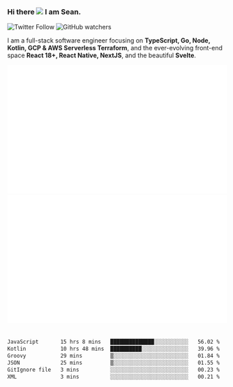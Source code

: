 ### Hi there <img src="https://raw.githubusercontent.com/MartinHeinz/MartinHeinz/master/wave.gif" width="30" /> I am Sean.

![Twitter Follow](https://img.shields.io/twitter/follow/JuniorDEVed?style=social)  ![GitHub watchers](https://img.shields.io/github/watchers/JuniorDEVed/JuniorDEVed?style=social)

 I am a full-stack software engineer focusing on **TypeScript, Go, Node, Kotlin, GCP & AWS Serverless Terraform**, and the ever-evolving front-end space **React 18+, React Native, NextJS**, and the beautiful **Svelte**.
 <!--
https://github.community/t/support-theme-context-for-images-in-light-vs-dark-mode/147981/84
-->
<a href="https://github.com/jstrieb/github-stats">
<img src="https://github.com/algoflows/github-stats/blob/master/generated/overview.svg#gh-dark-mode-only" />
<img src="https://github.com/algoflows/github-stats/blob/master/generated/languages.svg#gh-dark-mode-only" />
<!--
<img src="https://github.com/algoflows/github-stats/blob/master/generated/overview.svg#gh-light-mode-only" />
<img src="https://github.com/algoflows/github-stats/blob/master/generated/languages.svg#gh-light-mode-only" />
-->
</a>

<br>
<br>
 
 <!--START_SECTION:waka-->

```text
JavaScript       15 hrs 8 mins   ██████████████░░░░░░░░░░░   56.02 %
Kotlin           10 hrs 48 mins  ██████████░░░░░░░░░░░░░░░   39.96 %
Groovy           29 mins         ▒░░░░░░░░░░░░░░░░░░░░░░░░   01.84 %
JSON             25 mins         ▒░░░░░░░░░░░░░░░░░░░░░░░░   01.55 %
GitIgnore file   3 mins          ░░░░░░░░░░░░░░░░░░░░░░░░░   00.23 %
XML              3 mins          ░░░░░░░░░░░░░░░░░░░░░░░░░   00.21 %
```

<!--END_SECTION:waka-->
